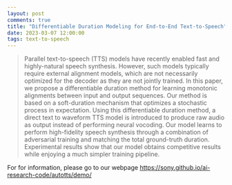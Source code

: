 ```yaml
---
layout: post
comments: true
title: "Differentiable Duration Modeling for End-to-End Text-to-Speech"
date: 2023-03-07 12:00:00
tags: text-to-speech
---
```


> Parallel text-to-speech (TTS) models have recently enabled fast and highly-natural speech synthesis. However, such models typically require external alignment models, which are not necessarily optimized for the decoder as they are not jointly trained. In this paper, we propose a differentiable duration method for learning monotonic alignments between input and output sequences. Our method is based on a soft-duration mechanism that optimizes a stochastic process in expectation. Using this differentiable duration method, a direct text to waveform TTS model is introduced to produce raw audio as output instead of performing neural vocoding. Our model learns to perform high-fidelity speech synthesis through a combination of adversarial training and matching the total ground-truth duration. Experimental results show that our model obtains competitive results while enjoying a much simpler training pipeline.
<!--more-->

For for information, please go to our webpage https://sony.github.io/ai-research-code/autotts/demo/